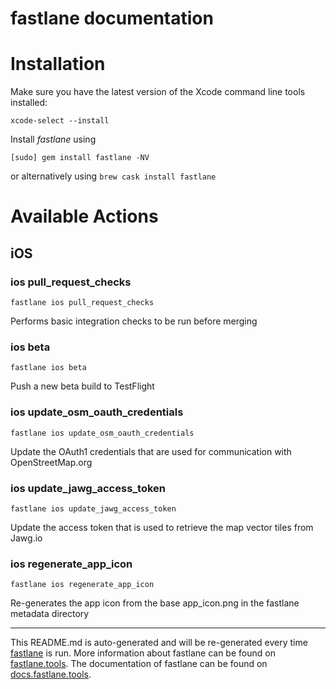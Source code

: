fastlane documentation
================
# Installation

Make sure you have the latest version of the Xcode command line tools installed:

```
xcode-select --install
```

Install _fastlane_ using
```
[sudo] gem install fastlane -NV
```
or alternatively using `brew cask install fastlane`

# Available Actions
## iOS
### ios pull_request_checks
```
fastlane ios pull_request_checks
```
Performs basic integration checks to be run before merging
### ios beta
```
fastlane ios beta
```
Push a new beta build to TestFlight
### ios update_osm_oauth_credentials
```
fastlane ios update_osm_oauth_credentials
```
Update the OAuth1 credentials that are used for communication with OpenStreetMap.org
### ios update_jawg_access_token
```
fastlane ios update_jawg_access_token
```
Update the access token that is used to retrieve the map vector tiles from Jawg.io
### ios regenerate_app_icon
```
fastlane ios regenerate_app_icon
```
Re-generates the app icon from the base app_icon.png in the fastlane metadata directory

----

This README.md is auto-generated and will be re-generated every time [fastlane](https://fastlane.tools) is run.
More information about fastlane can be found on [fastlane.tools](https://fastlane.tools).
The documentation of fastlane can be found on [docs.fastlane.tools](https://docs.fastlane.tools).
